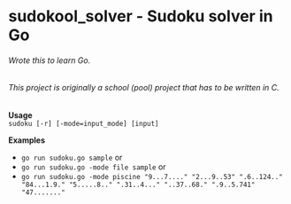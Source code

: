 # sudokool_solver - Sudoku solver in Go
###### Wrote this to learn Go.
###### This project is originally a school (pool) project that has to be written in C.

 **Usage**<br />
 	`sudoku [-r] [-mode=input_mode] [input]`

 **Examples**<br />
*	`go run sudoku.go sample` or
*	`go run sudoku.go -mode file sample` or
*	`go run sudoku.go -mode piscine "9...7...." "2...9..53" ".6..124.." "84...1.9." "5.....8.." ".31..4..." "..37..68." ".9..5.741" "47......."`
